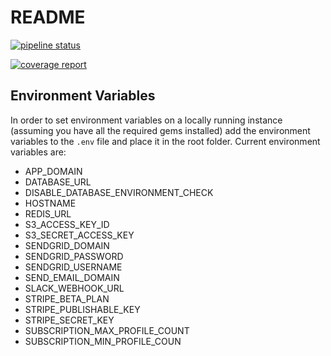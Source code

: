 # README

[![pipeline status](https://gitlab.com/FairCustodian/beta/badges/deploy/pipeline.svg)](https://gitlab.com/FairCustodian/beta/commits/deploy)

[![coverage report](https://gitlab.com/FairCustodian/beta/badges/deploy/coverage.svg)](https://gitlab.com/FairCustodian/beta/commits/deploy)

## Environment Variables

In order to set environment variables on a locally running instance (assuming you have all the required gems installed) add the environment variables to the `.env` file and place it in the root folder.
Current environment variables are:

- APP_DOMAIN
- DATABASE_URL
- DISABLE_DATABASE_ENVIRONMENT_CHECK
- HOSTNAME
- REDIS_URL
- S3_ACCESS_KEY_ID
- S3_SECRET_ACCESS_KEY
- SENDGRID_DOMAIN
- SENDGRID_PASSWORD
- SENDGRID_USERNAME
- SEND_EMAIL_DOMAIN
- SLACK_WEBHOOK_URL
- STRIPE_BETA_PLAN
- STRIPE_PUBLISHABLE_KEY
- STRIPE_SECRET_KEY
- SUBSCRIPTION_MAX_PROFILE_COUNT
- SUBSCRIPTION_MIN_PROFILE_COUN